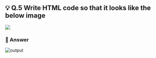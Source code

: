 ## 💡 Q.5 Write HTML code so that it looks like the below image

<img src="https://pwskills.notion.site/image/https%3A%2F%2Fs3-us-west-2.amazonaws.com%2Fsecure.notion-static.com%2F5d76dcda-d8eb-4c2e-836d-5c1aee0f8c6d%2Fhtml.png?id=9eae56b9-1968-40e8-98e1-b745e9e0a4ea&table=block&spaceId=6fae2e0f-dedc-48e9-bc59-af2654c78209&width=1040&userId=&cache=v2">

### 🚀 Answer

![output](https://github.com/vaibhavwxyz/Placement-Program-Assignment/assets/73052214/ced86dc8-c453-40ed-912a-7ac2ca9542ef)
